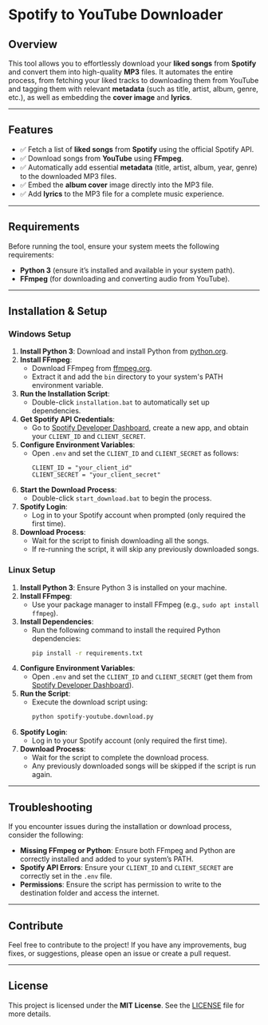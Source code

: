 # **Spotify to YouTube Downloader**

## **Overview**

This tool allows you to effortlessly download your **liked songs** from **Spotify** and convert them into high-quality **MP3** files. It automates the entire process, from fetching your liked tracks to downloading them from YouTube and tagging them with relevant **metadata** (such as title, artist, album, genre, etc.), as well as embedding the **cover image** and **lyrics**.

---

## **Features**

- ✅ Fetch a list of **liked songs** from **Spotify** using the official Spotify API.
- ✅ Download songs from **YouTube** using **FFmpeg**.
- ✅ Automatically add essential **metadata** (title, artist, album, year, genre) to the downloaded MP3 files.
- ✅ Embed the **album cover** image directly into the MP3 file.
- ✅ Add **lyrics** to the MP3 file for a complete music experience.

---

## **Requirements**

Before running the tool, ensure your system meets the following requirements:

- **Python 3** (ensure it’s installed and available in your system path).
- **FFmpeg** (for downloading and converting audio from YouTube).

---

## **Installation & Setup**

### **Windows Setup**

1. **Install Python 3**: Download and install Python from [python.org](https://www.python.org/).
2. **Install FFmpeg**: 
   - Download FFmpeg from [ffmpeg.org](https://ffmpeg.org/download.html).
   - Extract it and add the `bin` directory to your system's PATH environment variable.
3. **Run the Installation Script**:
   - Double-click `installation.bat` to automatically set up dependencies.
4. **Get Spotify API Credentials**:
   - Go to [Spotify Developer Dashboard](https://developer.spotify.com/), create a new app, and obtain your `CLIENT_ID` and `CLIENT_SECRET`.
5. **Configure Environment Variables**:
   - Open `.env` and set the `CLIENT_ID` and `CLIENT_SECRET` as follows:
     ```plaintext
     CLIENT_ID = "your_client_id"
     CLIENT_SECRET = "your_client_secret"
     ```
6. **Start the Download Process**:
   - Double-click `start_download.bat` to begin the process.
7. **Spotify Login**:
   - Log in to your Spotify account when prompted (only required the first time).
8. **Download Process**:
   - Wait for the script to finish downloading all the songs.
   - If re-running the script, it will skip any previously downloaded songs.

### **Linux Setup**

1. **Install Python 3**: Ensure Python 3 is installed on your machine.
2. **Install FFmpeg**: 
   - Use your package manager to install FFmpeg (e.g., `sudo apt install ffmpeg`).
3. **Install Dependencies**:
   - Run the following command to install the required Python dependencies:
     ```bash
     pip install -r requirements.txt
     ```
4. **Configure Environment Variables**:
   - Open `.env` and set the `CLIENT_ID` and `CLIENT_SECRET` (get them from [Spotify Developer Dashboard](https://developer.spotify.com/)).
5. **Run the Script**:
   - Execute the download script using:
     ```bash
     python spotify-youtube.download.py
     ```
6. **Spotify Login**:
   - Log in to your Spotify account (only required the first time).
7. **Download Process**:
   - Wait for the script to complete the download process.
   - Any previously downloaded songs will be skipped if the script is run again.

---

## **Troubleshooting**

If you encounter issues during the installation or download process, consider the following:

- **Missing FFmpeg or Python**: Ensure both FFmpeg and Python are correctly installed and added to your system’s PATH.
- **Spotify API Errors**: Ensure your `CLIENT_ID` and `CLIENT_SECRET` are correctly set in the `.env` file.
- **Permissions**: Ensure the script has permission to write to the destination folder and access the internet.

---

## **Contribute**

Feel free to contribute to the project! If you have any improvements, bug fixes, or suggestions, please open an issue or create a pull request.

---

## **License**

This project is licensed under the **MIT License**. See the [LICENSE](LICENSE) file for more details.
